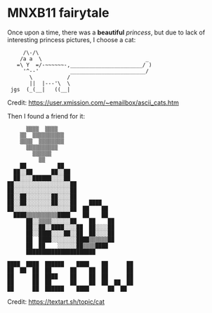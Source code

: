 # MNXB11 fairytale

Once upon a time, 
there was a **beautiful** _princess_, 
but due to lack of interesting princess pictures, I choose a cat:

```
     /\-/\
    /a a  \                                 _
   =\ Y  =/-~~~~~~-,_______________________/ )
     '^--'          ________________________/
       \           /
       ||  |---'\  \  
 jgs  (_(__|   ((__|   
```
Credit: <https://user.xmission.com/~emailbox/ascii_cats.htm>

Then I found a friend for it:

```
      ▒▒▒▒  ▒▒▒▒                        
    ▒▒  ▒▒▒▒▒▒▒▒▒▒                      
    ▒▒▒▒  ▒▒▒▒▒▒▒▒                      
      ▒▒▒▒▒▒▒▒▒▒                        
        ▒▒▒▒▒▒                          
          ▒▒                            
    ██          ██                      
  ██░░██      ██░░██                    
  ██░░░░██████░░░░██                    
██░░░░░░░░░░░░░░░░░░██                  
██░░░░░░░░░░░░░░░░░░██                  
██░░██░░░░░░░░██░░░░██                  
██░░██░░░░░░░░██░░░░██    ████          
██░░░░░░░░░░░░░░░░░░██  ██    ██        
  ████▒▒▒▒▒▒▒▒▒▒████    ██    ██        
      ██░░▒▒▒▒░░░░░░██    ██    ██      
      ██░░██░░████░░░░██  ██░░░░██      
      ██░░████░░░░██░░██  ██░░░░██      
      ██  ████░░░░░░░░████▒▒▒▒▒▒██      
      ██  ██    ░░░░░░██▒▒▒▒████        
      ██████████████████████            
                                        
████  ████  ██████    ████    ██      ██
██  ██  ██  ██      ██    ██  ██      ██
██      ██  ████    ██    ██  ██      ██
██      ██  ██      ██    ██  ██  ██  ██
██      ██  ██████    ████      ██  ██  
```
Credit: <https://textart.sh/topic/cat>
